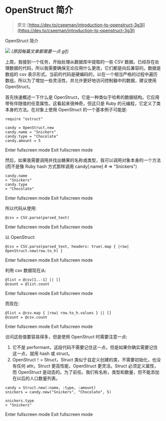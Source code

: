 # OpenStruct 简介

> 原文:[https://dev.to/cseeman/introduction-to-openstruct-3g3l](https://dev.to/cseeman/introduction-to-openstruct-3g3l)

OpenStruct 简介

[![](../Images/d40530bc28c10a217c9e0790566a734b.png)](https://i.giphy.com/media/LHZyixOnHwDDy/giphy.gif) 
*(原因每篇文章都需要一点 gif)*

上周，我接到一个任务，开始处理从数据库中提取的一些 CSV 数据。已经存在处理数据的代码，所以我需要确保无论应用什么更改，它们都是向后兼容的。数据是数组的 csv 表示形式。当前的代码是硬编码的，以在一个相当严格的过程中遍历数组，所以为了增加一些灵活性，并允许更好地访问控制器中的数据，建议使用 OpenStruct。

首先快速概述一下什么是 OpenStruct，它是一种类似于哈希的数据结构。它应用带有伴随值的任意属性。这看起来很神奇，但这只是 Ruby 的元编程，它定义了类本身的方法。在对象上使用 OpenStruct 的一个基本例子可能是:

```
require "ostruct"

candy = OpenStruct.new
candy.name = "Snickers"
candy.type = "Chocolate"
candy.amount = 5 
```

Enter fullscreen mode Exit fullscreen mode

然后，如果我需要调用并找出糖果的名称或类型，我可以调用对象本身的一个方法(而不是像 Ruby hash 方式那样调用 candy[:name] # => "Snickers")

```
candy.name
> "Snickers"
candy.type
> "Chocolate" 
```

Enter fullscreen mode Exit fullscreen mode

所以代码从使用:

```
@csv = CSV.parse(parsed_text) 
```

Enter fullscreen mode Exit fullscreen mode

以 OpenStruct:

```
@csv = CSV.parse(parsed_text, headers: true).map { |row| OpenStruct.new(row.to_h) } 
```

Enter fullscreen mode Exit fullscreen mode

利用 csv 数据现在从:

```
@list = @csv[1..-1] || []
@count = @list.count 
```

Enter fullscreen mode Exit fullscreen mode

而现在:

```
@list = @csv.map { |row| row.to_h.values } || []
@count = @csv.count 
```

Enter fullscreen mode Exit fullscreen mode

访问这些值要容易得多，但是使用 OpenStruct 时需要注意一点:

1.  它不是 performant，这段代码不需要记住这一点，但是如果你确实需要记住这一点，就用 hash 或 struct。
2.  OpenStruct！= Struct，Struct 类似于自定义创建的类，不需要初始化，也没有任何 attr。Struct 更高性能，OpenStruct 更灵活。Struct 必须定义属性，而 OpenStruct 是动态的。为了前任。我们有名称，类型和数量，但不能添加在以后的人口数量列表。

```
candy = Struct.new(:name, :type, :amount)
snickers = candy.new("Snickers", "Chocolate", 5)

snickers.type 
> "Snickers" 
```

Enter fullscreen mode Exit fullscreen mode